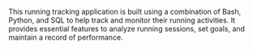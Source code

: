 This running tracking application is built using a combination of Bash, Python, and SQL to help  track and monitor their running activities. It provides essential features to analyze running sessions, set goals, and maintain a record of performance.
